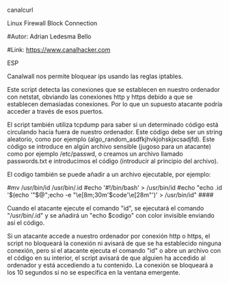 canalcurl

Linux Firewall Block Connection

#Autor: Adrian Ledesma Bello

#Link: https://www.canalhacker.com

ESP

Canalwall nos permite bloquear ips usando las reglas iptables.

Este script detecta las conexiones que se establecen en nuestro ordenador con netstat, obviando las conexiones http y https
debido a que se establecen demasiadas conexiones. Por lo que un supuesto atacante podría acceder a través de esos puertos.

El script también utiliza tcpdump para saber si un determinado código está circulando hacia fuera de nuestro ordenador.
Este código debe ser un string aleatorio, como por ejemplo (algo_random_asdfkjhvkjohskjxcsadjfd). Este código se introduce en
algún archivo sensible (jugoso para un atacante) como por ejemplo /etc/passwd, o creamos un archivo llamado passwords.txt e
introducimos el código (introducir al principio del archivo).

El codigo también se puede añadir a un archivo ejecutable, por ejemplo:

#mv /usr/bin/id /usr/bin/.id
#echo '#!/bin/bash' > /usr/bin/id
#echo "echo .id '$(echo '"$@";echo -e "\e[8m;30m'$code'\e[28m"')' > /usr/bin/id" ####

Cuando el atacante ejecute el comando "id", se ejecutará el comando "/usr/bin/.id" y se añadirá un "echo $codigo" con color invisible
enviando así el código.

Si un atacante accede a nuestro ordenador por conexión http o https, el script no bloqueará la conexión ni avisará de que se ha establecido
ninguna conexión, pero si el atacante ejecuta el comando "id" o abre un archivo con el código en su interior, el script avisará de que alguien
ha accedido al ordenador y está accediendo a tu contenido. La conexión se bloqueará a los 10 segundos si no se especifica en la ventana emergente.
